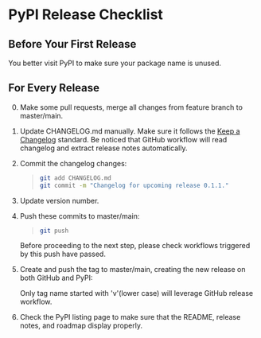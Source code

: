 # PyPI Release Checklist

## Before Your First Release

You better visit PyPI to make sure your package name is unused.

## For Every Release

0.  Make some pull requests, merge all changes from feature branch to master/main.

1.  Update CHANGELOG.md manually. Make sure it follows the [Keep a Changelog](https://keepachangelog.com/en/1.0.0/) standard.
    Be noticed that GitHub workflow will read changelog and extract release notes automatically.

2.  Commit the changelog changes:

    > ``` bash
    > git add CHANGELOG.md
    > git commit -m "Changelog for upcoming release 0.1.1."
    > ```

3.  Update version number.

4.  Push these commits to master/main:

    > ``` bash
    > git push
    > ```

    Before proceeding to the next step, please check workflows triggered by this push have passed.

6.  Create and push the tag to master/main, creating the new release on both GitHub and PyPI:

    Only tag name started with 'v'(lower case) will leverage GitHub release workflow.

7.  Check the PyPI listing page to make sure that the README, release
    notes, and roadmap display properly.
